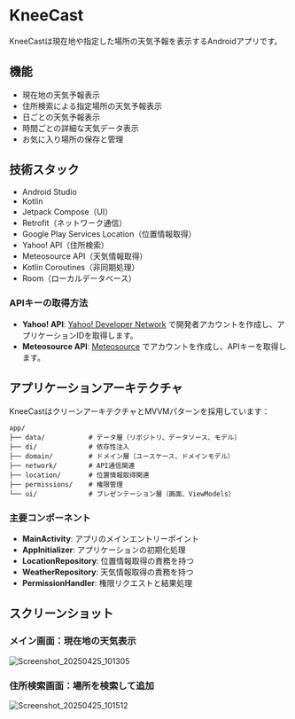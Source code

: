 # KneeCast

KneeCastは現在地や指定した場所の天気予報を表示するAndroidアプリです。

## 機能
- 現在地の天気予報表示
- 住所検索による指定場所の天気予報表示
- 日ごとの天気予報表示
- 時間ごとの詳細な天気データ表示
- お気に入り場所の保存と管理

## 技術スタック
- Android Studio
- Kotlin
- Jetpack Compose（UI）
- Retrofit（ネットワーク通信）
- Google Play Services Location（位置情報取得）
- Yahoo! API（住所検索）
- Meteosource API（天気情報取得）
- Kotlin Coroutines（非同期処理）
- Room（ローカルデータベース）

### APIキーの取得方法
- **Yahoo! API**: [Yahoo! Developer Network](https://developer.yahoo.co.jp/) で開発者アカウントを作成し、アプリケーションIDを取得します。
- **Meteosource API**: [Meteosource](https://www.meteosource.com/) でアカウントを作成し、APIキーを取得します。

## アプリケーションアーキテクチャ

KneeCastはクリーンアーキテクチャとMVVMパターンを採用しています：

```
app/
├── data/           # データ層（リポジトリ、データソース、モデル）
├── di/             # 依存性注入
├── domain/         # ドメイン層（ユースケース、ドメインモデル）
├── network/        # API通信関連
├── location/       # 位置情報取得関連
├── permissions/    # 権限管理
└── ui/             # プレゼンテーション層（画面、ViewModels）
```

### 主要コンポーネント
- **MainActivity**: アプリのメインエントリーポイント
- **AppInitializer**: アプリケーションの初期化処理
- **LocationRepository**: 位置情報取得の責務を持つ
- **WeatherRepository**: 天気情報取得の責務を持つ
- **PermissionHandler**: 権限リクエストと結果処理

## スクリーンショット

### メイン画面：現在地の天気表示
![Screenshot_20250425_101305](https://github.com/user-attachments/assets/72e6124d-3c8c-4b2c-8a4f-855313339b85)

### 住所検索画面：場所を検索して追加
![Screenshot_20250425_101512](https://github.com/user-attachments/assets/7168d9b6-b366-480a-916d-77f63f95f2f2)
